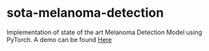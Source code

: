 # sota-melanoma-detection
Implementation of state of the art Melanoma Detection Model using PyTorch.
A demo can be found [Here](https://drive.google.com/file/d/12bNm0sFw0kl935zYHM9wJ13M9ViJ0Di-/view?usp=sharing)
